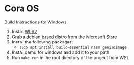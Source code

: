 # Cora OS

Build Instructions for Windows:
1. Install [WLS2](..%2F..%2FUsers%2Fgmart%2FAppData%2FLocal%2FTemp%2FManual%20installation%20steps%20for%20older%20versions%20of%20WSL%20-%20Microsoft%20Learn.url)
2. Grab a debian based distro from the Microsoft Store
3. Install the following packages:
    - `sudo apt install build-essential nasm genisoimage`
4. Install qemu for windows and add it to your path
5. Run `make run` in the root directory of the project from WSL